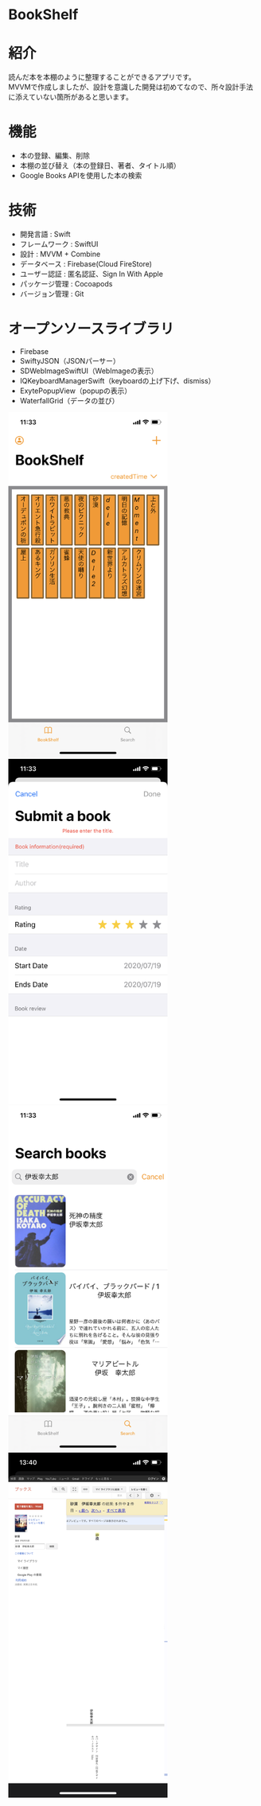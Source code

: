 # BookShelf

# 紹介
読んだ本を本棚のように整理することができるアプリです。  
MVVMで作成しましたが、設計を意識した開発は初めてなので、所々設計手法に添えていない箇所があると思います。

# 機能
- 本の登録、編集、削除  
- 本棚の並び替え（本の登録日、著者、タイトル順）  
- Google Books APIを使用した本の検索  

# 技術
- 開発言語 : Swift  
- フレームワーク : SwiftUI  
- 設計 : MVVM + Combine  
- データベース : Firebase(Cloud FireStore)
- ユーザー認証 : 匿名認証、Sign In With Apple  
- パッケージ管理 : Cocoapods  
- バージョン管理 : Git  

# オープンソースライブラリ
- Firebase  
- SwiftyJSON（JSONパーサー）  
- SDWebImageSwiftUI（WebImageの表示）  
- IQKeyboardManagerSwift（keyboardの上げ下げ、dismiss）  
- ExytePopupView（popupの表示）  
- WaterfallGrid（データの並び）  


<img src="IMG_1148.png" width=320px>
<img src="IMG_1149.png" width=320px>
<img src="IMG_1150.png" width=320px>
<img src="IMG_1151.png" width=320px>
